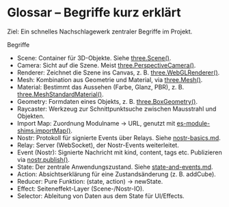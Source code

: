 # Glossar – Begriffe kurz erklärt

Ziel: Ein schnelles Nachschlagewerk zentraler Begriffe im Projekt.

Begriffe
- Scene: Container für 3D-Objekte. Siehe [three.Scene()](features/scene-basics.md:1).
- Camera: Sicht auf die Szene. Meist [three.PerspectiveCamera()](features/scene-basics.md:1).
- Renderer: Zeichnet die Szene ins Canvas, z. B. [three.WebGLRenderer()](features/scene-basics.md:1).
- Mesh: Kombination aus Geometrie und Material, via [three.Mesh()](features/scene-basics.md:1).
- Material: Bestimmt das Aussehen (Farbe, Glanz, PBR), z. B. [three.MeshStandardMaterial()](features/scene-basics.md:1).
- Geometry: Formdaten eines Objekts, z. B. [three.BoxGeometry()](features/scene-basics.md:1).
- Raycaster: Werkzeug zur Schnittpunktsuche zwischen Mausstrahl und Objekten.
- Import Map: Zuordnung Modulname → URL, genutzt mit [es-module-shims.importMap()](features/module-shims.md:1).
- Nostr: Protokoll für signierte Events über Relays. Siehe [nostr-basics.md](features/nostr-basics.md).
- Relay: Server (WebSocket), der Nostr-Events weiterleitet.
- Event (Nostr): Signierte Nachricht mit kind, content, tags etc. Publizieren via [nostr.publish()](features/nostr-basics.md:1).
- State: Der zentrale Anwendungszustand. Siehe [state-and-events.md](features/state-and-events.md).
- Action: Absichtserklärung für eine Zustandsänderung (z. B. addCube).
- Reducer: Pure Funktion: (state, action) → newState.
- Effect: Seiteneffekt-Layer (Scene-/Nostr-IO).
- Selector: Ableitung von Daten aus dem State für UI/Effects.